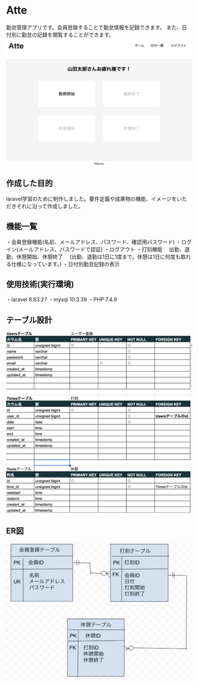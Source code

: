 # Atte
勤怠管理アプリです。会員登録することで勤怠情報を記録できます。
また、日付別に勤怠の記録を閲覧することができます。
![Atte_top](https://github.com/riechii/20231101_atte/blob/main/Atte_top.png)
## 作成した目的
laravel学習のために制作しました。要件定義や成果物の機能、イメージをいただきそれに沿って作成しました。
## 機能一覧
・会員登録機能(名前、メールアドレス、パスワード、確認用パスワード)
・ログイン(メールアドレス、パスワードで認証)
・ログアウト
・打刻機能
　出勤、退勤、休憩開始、休憩終了
　(出勤、退勤は1日に1度まで。休憩は1日に何度も取れる仕様になっています。)
・日付別勤怠記録の表示
## 使用技術(実行環境)
・laravel 8.83.27
・mysql 10.3.39
・PHP 7.4.9
## テーブル設計
![Atte_table](https://github.com/riechii/20231101_atte/blob/main/Atte_table.png)
## ER図
![Atte_ER](https://github.com/riechii/20231101_atte/blob/main/Atte_ER.png)
